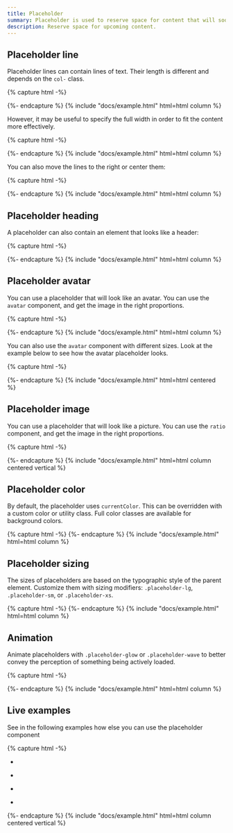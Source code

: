 ```yaml
---
title: Placeholder
summary: Placeholder is used to reserve space for content that will soon appear in a layout.
description: Reserve space for upcoming content.
---
```


## Placeholder line

Placeholder lines can contain lines of text. Their length is different and depends on the `col-` class.

{% capture html -%}
<div class="placeholder col-9"></div>
<div class="placeholder col-11"></div>
<div class="placeholder col-10"></div>
<div class="placeholder col-8"></div>
{%- endcapture %}
{% include "docs/example.html" html=html column %}

However, it may be useful to specify the full width in order to fit the content more effectively.

{% capture html -%}
<div class="placeholder col-12"></div>
<div class="placeholder col-12"></div>
<div class="placeholder col-12"></div>
<div class="placeholder col-12"></div>
{%- endcapture %}
{% include "docs/example.html" html=html column %}

You can also move the lines to the right or center them:

{% capture html -%}
<div class="text-end">
  <div class="placeholder col-11"></div>
  <div class="placeholder col-10"></div>
  <div class="placeholder col-8"></div>
</div>
<div class="text-center mt-3">
  <div class="placeholder col-11"></div>
  <div class="placeholder col-10"></div>
  <div class="placeholder col-8"></div>
</div>
{%- endcapture %}
{% include "docs/example.html" html=html column %}

## Placeholder heading

A placeholder can also contain an element that looks like a header:

{% capture html -%}
<div class="placeholder col-9 mb-3"></div>
<div class="placeholder placeholder-xs col-10"></div>
<div class="placeholder placeholder-xs col-11"></div>
{%- endcapture %}
{% include "docs/example.html" html=html column %}

## Placeholder avatar

You can use a placeholder that will look like an avatar. You can use the `avatar` component, and get the image in the right proportions.

{% capture html -%}
<div class="row">
  <div class="col-auto">
    <div class="avatar placeholder"></div>
  </div>
  <div class="col">
    <div class="placeholder col-9"></div>
    <div class="placeholder col-11"></div>
  </div>
</div>
{%- endcapture %}
{% include "docs/example.html" html=html column %}

You can also use the `avatar` component with different sizes. Look at the example below to see how the avatar placeholder looks.

{% capture html -%}
<div class="avatar avatar-xl placeholder"></div>
<div class="avatar avatar-lg placeholder"></div>
<div class="avatar placeholder"></div>
<div class="avatar avatar-sm placeholder"></div>
<div class="avatar avatar-xs placeholder"></div>
{%- endcapture %}
{% include "docs/example.html" html=html centered %}

## Placeholder image

You can use a placeholder that will look like a picture. You can use the `ratio` component, and get the image in the right proportions.

{% capture html -%}
<div class="ratio ratio-1x1 placeholder">
  <div class="placeholder-image"></div>
</div>
<div class="ratio ratio-4x3 placeholder">
  <div class="placeholder-image"></div>
</div>
<div class="ratio ratio-16x9 placeholder">
  <div class="placeholder-image"></div>
</div>
<div class="ratio ratio-21x9 placeholder">
  <div class="placeholder-image"></div>
</div>
{%- endcapture %}
{% include "docs/example.html" html=html column centered vertical %}

## Placeholder color

By default, the placeholder uses `currentColor`. This can be overridden with a custom color or utility class. Full color classes are available for background colors.

{% capture html -%}
<span class="placeholder col-12"></span>
<span class="placeholder col-12 bg-primary"></span>
<span class="placeholder col-12 bg-secondary"></span>
<span class="placeholder col-12 bg-success"></span>
<span class="placeholder col-12 bg-danger"></span>
<span class="placeholder col-12 bg-warning"></span>
<span class="placeholder col-12 bg-info"></span>
<span class="placeholder col-12 bg-light"></span>
<span class="placeholder col-12 bg-dark"></span>
{%- endcapture %}
{% include "docs/example.html" html=html column %}

## Placeholder sizing

The sizes of placeholders are based on the typographic style of the parent element. Customize them with sizing modifiers: `.placeholder-lg`, `.placeholder-sm`, or `.placeholder-xs`.

{% capture html -%}
<span class="placeholder col-12 placeholder-lg"></span>
<span class="placeholder col-12"></span>
<span class="placeholder col-12 placeholder-sm"></span>
<span class="placeholder col-12 placeholder-xs"></span>
{%- endcapture %}
{% include "docs/example.html" html=html column %}

## Animation

Animate placeholders with `.placeholder-glow` or `.placeholder-wave` to better convey the perception of something being actively loaded.

{% capture html -%}
<p class="placeholder-glow">
  <span class="placeholder col-12"></span>
</p>
<p class="placeholder-wave">
  <span class="placeholder col-12"></span>
</p>
{%- endcapture %}
{% include "docs/example.html" html=html column %}

## Live examples

See in the following examples how else you can use the placeholder component

{% capture html -%}
<div class="card placeholder-glow">
  <div class="ratio ratio-21x9 card-img-top placeholder"></div>
  <div class="card-body">
    <div class="placeholder col-9 mb-3"></div>
    <div class="placeholder placeholder-xs col-10"></div>
    <div class="placeholder placeholder-xs col-11"></div>
    <div class="mt-3">
      <a
        href="#"
        tabindex="-1"
        class="btn btn-primary disabled placeholder col-4"
        aria-hidden="true"
      ></a>
    </div>
  </div>
</div>
<div class="card">
  <div class="row g-0 align-items-center placeholder-glow">
    <div class="col-3">
      <div class="ratio ratio-1x1 card-img-start placeholder"></div>
    </div>
    <div class="col">
      <div class="card-body">
        <div class="placeholder col-9 mb-3"></div>
        <div class="placeholder placeholder-xs col-10"></div>
        <div class="placeholder placeholder-xs col-11"></div>
      </div>
    </div>
  </div>
</div>
<div class="card">
  <div class="card-body">
    <div class="row">
      <div class="col-auto">
        <div class="avatar avatar-rounded placeholder"></div>
      </div>
      <div class="col">
        <div class="placeholder placeholder-xs col-9"></div>
        <div class="placeholder placeholder-xs col-7"></div>
      </div>
    </div>
  </div>
</div>
<div class="card">
  <div class="card-body py-5 text-center">
    <div>
      <div class="avatar avatar-rounded avatar-lg placeholder mb-3"></div>
    </div>
    <div class="mt w-75 mx-auto">
      <div class="placeholder col-9 mb-3"></div>
      <div class="placeholder placeholder-xs col-10"></div>
    </div>
  </div>
</div>
<div class="card">
  <ul class="list-group list-group-flush placeholder-glow">
    <li class="list-group-item">
      <div class="row align-items-center">
        <div class="col-auto">
          <div class="avatar avatar-rounded placeholder"></div>
        </div>
        <div class="col-7">
          <div class="placeholder placeholder-xs col-9"></div>
          <div class="placeholder placeholder-xs col-7"></div>
        </div>
        <div class="col-2 ms-auto text-end">
          <div class="placeholder placeholder-xs col-8"></div>
          <div class="placeholder placeholder-xs col-10"></div>
        </div>
      </div>
    </li>
    <li class="list-group-item">
      <div class="row align-items-center">
        <div class="col-auto">
          <div class="avatar avatar-rounded placeholder"></div>
        </div>
        <div class="col-7">
          <div class="placeholder placeholder-xs col-9"></div>
          <div class="placeholder placeholder-xs col-7"></div>
        </div>
        <div class="col-2 ms-auto text-end">
          <div class="placeholder placeholder-xs col-8"></div>
          <div class="placeholder placeholder-xs col-10"></div>
        </div>
      </div>
    </li>
    <li class="list-group-item">
      <div class="row align-items-center">
        <div class="col-auto">
          <div class="avatar avatar-rounded placeholder"></div>
        </div>
        <div class="col-7">
          <div class="placeholder placeholder-xs col-9"></div>
          <div class="placeholder placeholder-xs col-7"></div>
        </div>
        <div class="col-2 ms-auto text-end">
          <div class="placeholder placeholder-xs col-8"></div>
          <div class="placeholder placeholder-xs col-10"></div>
        </div>
      </div>
    </li>
    <li class="list-group-item">
      <div class="row align-items-center">
        <div class="col-auto">
          <div class="avatar avatar-rounded placeholder"></div>
        </div>
        <div class="col-7">
          <div class="placeholder placeholder-xs col-9"></div>
          <div class="placeholder placeholder-xs col-7"></div>
        </div>
        <div class="col-2 ms-auto text-end">
          <div class="placeholder placeholder-xs col-8"></div>
          <div class="placeholder placeholder-xs col-10"></div>
        </div>
      </div>
    </li>
  </ul>
</div>
{%- endcapture %}
{% include "docs/example.html" html=html column centered vertical %}
